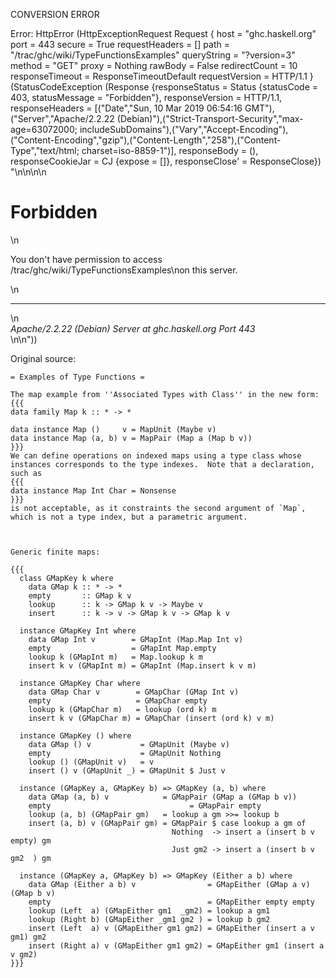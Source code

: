 CONVERSION ERROR

Error: HttpError (HttpExceptionRequest Request {
  host                 = "ghc.haskell.org"
  port                 = 443
  secure               = True
  requestHeaders       = []
  path                 = "/trac/ghc/wiki/TypeFunctionsExamples"
  queryString          = "?version=3"
  method               = "GET"
  proxy                = Nothing
  rawBody              = False
  redirectCount        = 10
  responseTimeout      = ResponseTimeoutDefault
  requestVersion       = HTTP/1.1
}
 (StatusCodeException (Response {responseStatus = Status {statusCode = 403, statusMessage = "Forbidden"}, responseVersion = HTTP/1.1, responseHeaders = [("Date","Sun, 10 Mar 2019 06:54:16 GMT"),("Server","Apache/2.2.22 (Debian)"),("Strict-Transport-Security","max-age=63072000; includeSubDomains"),("Vary","Accept-Encoding"),("Content-Encoding","gzip"),("Content-Length","258"),("Content-Type","text/html; charset=iso-8859-1")], responseBody = (), responseCookieJar = CJ {expose = []}, responseClose' = ResponseClose}) "<!DOCTYPE HTML PUBLIC \"-//IETF//DTD HTML 2.0//EN\">\n<html><head>\n<title>403 Forbidden</title>\n</head><body>\n<h1>Forbidden</h1>\n<p>You don't have permission to access /trac/ghc/wiki/TypeFunctionsExamples\non this server.</p>\n<hr>\n<address>Apache/2.2.22 (Debian) Server at ghc.haskell.org Port 443</address>\n</body></html>\n"))

Original source:

```trac
= Examples of Type Functions =

The map example from ''Associated Types with Class'' in the new form:
{{{
data family Map k :: * -> *

data instance Map ()     v = MapUnit (Maybe v)
data instance Map (a, b) v = MapPair (Map a (Map b v))
}}}
We can define operations on indexed maps using a type class whose instances corresponds to the type indexes.  Note that a declaration, such as
{{{
data instance Map Int Char = Nonsense
}}}
is not acceptable, as it constraints the second argument of `Map`, which is not a type index, but a parametric argument.



Generic finite maps:
  
{{{
  class GMapKey k where
    data GMap k :: * -> *
    empty       :: GMap k v
    lookup      :: k -> GMap k v -> Maybe v
    insert      :: k -> v -> GMap k v -> GMap k v
  
  instance GMapKey Int where
    data GMap Int v        = GMapInt (Map.Map Int v)
    empty                  = GMapInt Map.empty
    lookup k (GMapInt m)   = Map.lookup k m
    insert k v (GMapInt m) = GMapInt (Map.insert k v m)
  
  instance GMapKey Char where
    data GMap Char v        = GMapChar (GMap Int v)
    empty                   = GMapChar empty
    lookup k (GMapChar m)   = lookup (ord k) m
    insert k v (GMapChar m) = GMapChar (insert (ord k) v m)
  
  instance GMapKey () where
    data GMap () v           = GMapUnit (Maybe v)
    empty                    = GMapUnit Nothing
    lookup () (GMapUnit v)   = v
    insert () v (GMapUnit _) = GMapUnit $ Just v
  
  instance (GMapKey a, GMapKey b) => GMapKey (a, b) where
    data GMap (a, b) v            = GMapPair (GMap a (GMap b v))
    empty                               = GMapPair empty
    lookup (a, b) (GMapPair gm)   = lookup a gm >>= lookup b 
    insert (a, b) v (GMapPair gm) = GMapPair $ case lookup a gm of
                                    Nothing  -> insert a (insert b v empty) gm
                                    Just gm2 -> insert a (insert b v gm2  ) gm
  
  instance (GMapKey a, GMapKey b) => GMapKey (Either a b) where
    data GMap (Either a b) v                = GMapEither (GMap a v) (GMap b v)
    empty                                   = GMapEither empty empty
    lookup (Left  a) (GMapEither gm1  _gm2) = lookup a gm1
    lookup (Right b) (GMapEither _gm1 gm2 ) = lookup b gm2
    insert (Left  a) v (GMapEither gm1 gm2) = GMapEither (insert a v gm1) gm2
    insert (Right a) v (GMapEither gm1 gm2) = GMapEither gm1 (insert a v gm2)
}}}
  
```
